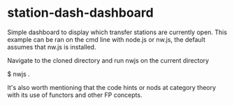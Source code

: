 # station-dash-dashboard
Simple dashboard to display which transfer stations are currently open.
This example can be ran on the cmd line with node.js or nw.js, the default assumes that nw.js is installed.

Navigate to the cloned directory and run nwjs on the current directory

$ nwjs .

It's also worth mentioning that the code hints or nods at category theory
with its use of functors and other FP concepts.
